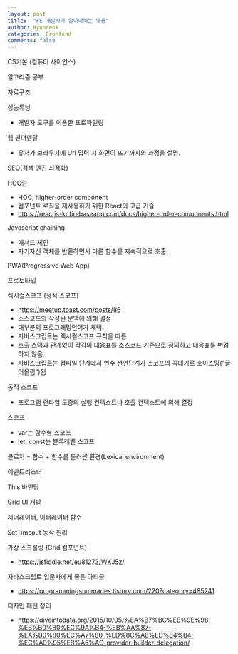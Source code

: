```yaml
---
layout: post
title:  "FE 개발자가 알아야하는 내용"
author: Hyunseok
categories: Frontend
comments: false
---
```


CS기본 (컴퓨터 사이언스)

알고리즘 공부

자료구조

성능튜닝
- 개발자 도구를 이용한 프로파일링

웹 펀더멘탈
- 유저가 브라우저에 Url 입력 시 화면이 뜨기까지의 과정을 설명.

SEO(검색 엔진 최적화)

HOC란
- HOC, higher-order component
- 컴포넌트 로직을 재사용하기 위한 React의 고급 기술
- https://reactjs-kr.firebaseapp.com/docs/higher-order-components.html

Javascript chaining
- 메서드 체인
- 자기자신 객체를 반환하면서 다른 함수를 지속적으로 호출.

PWA(Progressive Web App)

프로토타입

렉시컬스코프 (정적 스코프)
- https://meetup.toast.com/posts/86
- 소스코드의 작성된 문맥에 의해 결정
- 대부분의 프로그래밍언어가 채택.
- 자바스크립트는 렉시컬스코프 규칙을 따름
- 호출 스택과 관계없이 각각의 대응표를 소스코드 기준으로 정의하고 대응표를 변경하지 않음.
- 자바스크립트는 컴파일 단계에서 변수 선언단계가 스코프의 꼭대기로 호이스팅("끌어올림”)됨

동적 스코프
- 프로그램 런타임 도중의 실행 컨텍스트나 호출 컨텍스트에 의해 결정

스코프
- var는 함수형 스코프
- let, const는 블록레벨 스코프


클로저 = 함수 + 함수를 둘러싼 환경(Lexical environment)

이벤트리스너

This 바인딩

Grid UI 개발

제너레이터, 이터레이터 함수

SetTimeout 동작 원리


가상 스크롤링 (Grid 컴포넌트)
- https://jsfiddle.net/eu81273/WKJ5z/

자바스크립트 입문자에게 좋은 아티클
- https://programmingsummaries.tistory.com/220?category=485241



디자인 패턴 정리
- https://diveintodata.org/2015/10/05/%EA%B7%BC%EB%9E%98-%EB%B0%B0%EC%9A%B4-%EB%AA%87-%EA%B0%80%EC%A7%80-%ED%8C%A8%ED%84%B4-%EC%A0%95%EB%A6%AC-provider-builder-delegation/
